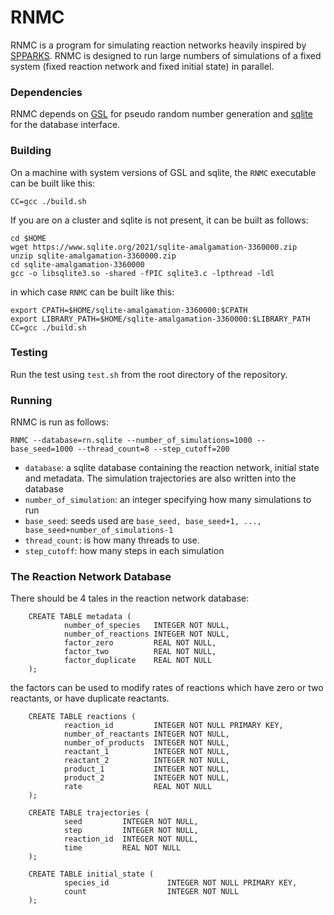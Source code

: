 # RNMC

RNMC is a program for simulating reaction networks heavily inspired by [SPPARKS](https://spparks.sandia.gov/). RNMC is designed to run large numbers of simulations of a fixed system (fixed reaction network and fixed initial state) in parallel.

### Dependencies

RNMC depends on [GSL](https://www.gnu.org/software/gsl/) for pseudo random number generation and [sqlite](https://www.sqlite.org/index.html) for the database interface.

### Building

On a machine with system versions of GSL and sqlite, the `RNMC` executable can be built like this:

```
CC=gcc ./build.sh
```

If you are on a cluster and sqlite is not present, it can be built as follows:

```
cd $HOME
wget https://www.sqlite.org/2021/sqlite-amalgamation-3360000.zip
unzip sqlite-amalgamation-3360000.zip
cd sqlite-amalgamation-3360000
gcc -o libsqlite3.so -shared -fPIC sqlite3.c -lpthread -ldl
```

in which case `RNMC` can be built like this:

```
export CPATH=$HOME/sqlite-amalgamation-3360000:$CPATH
export LIBRARY_PATH=$HOME/sqlite-amalgamation-3360000:$LIBRARY_PATH
CC=gcc ./build.sh
```

### Testing

Run the test using `test.sh` from the root directory of the repository.

### Running

RNMC is run as follows:

```
RNMC --database=rn.sqlite --number_of_simulations=1000 --base_seed=1000 --thread_count=8 --step_cutoff=200
```

- `database`: a sqlite database containing the reaction network, initial state and metadata. The simulation trajectories are also written into the database
- `number_of_simulation`: an integer specifying how many simulations to run
- `base_seed`: seeds used are `base_seed, base_seed+1, ..., base_seed+number_of_simulations-1`
- `thread_count`: is how many threads to use.
- `step_cutoff`: how many steps in each simulation

### The Reaction Network Database

There should be 4 tales in the reaction network database:
```
    CREATE TABLE metadata (
            number_of_species   INTEGER NOT NULL,
            number_of_reactions INTEGER NOT NULL,
            factor_zero         REAL NOT NULL,
            factor_two          REAL NOT NULL,
            factor_duplicate    REAL NOT NULL
    );
```
the factors can be used to modify rates of reactions which have zero or two reactants, or have duplicate reactants.

```
    CREATE TABLE reactions (
            reaction_id         INTEGER NOT NULL PRIMARY KEY,
            number_of_reactants INTEGER NOT NULL,
            number_of_products  INTEGER NOT NULL,
            reactant_1          INTEGER NOT NULL,
            reactant_2          INTEGER NOT NULL,
            product_1           INTEGER NOT NULL,
            product_2           INTEGER NOT NULL,
            rate                REAL NOT NULL
    );

```

```
    CREATE TABLE trajectories (
            seed         INTEGER NOT NULL,
            step         INTEGER NOT NULL,
            reaction_id  INTEGER NOT NULL,
            time         REAL NOT NULL
    );
```

```
    CREATE TABLE initial_state (
            species_id             INTEGER NOT NULL PRIMARY KEY,
            count                  INTEGER NOT NULL
    );

```
